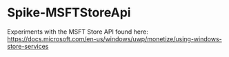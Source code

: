 # Spike-MSFTStoreApi

Experiments with the MSFT Store API found here: https://docs.microsoft.com/en-us/windows/uwp/monetize/using-windows-store-services